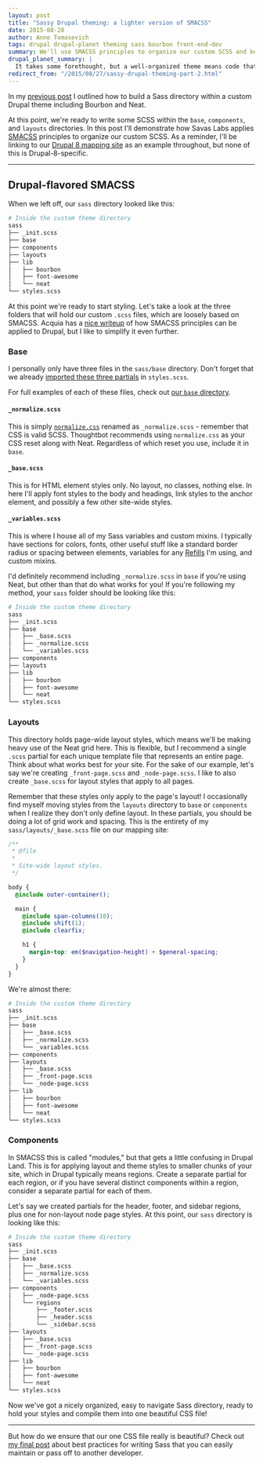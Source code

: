 ```yaml
---
layout: post
title: "Sassy Drupal theming: a lighter version of SMACSS"
date: 2015-08-28
author: Anne Tomasevich
tags: drupal drupal-planet theming sass bourbon front-end-dev
summary: We'll use SMACSS principles to organize our custom SCSS and keep it lean and maintainable.
drupal_planet_summary: |
  It takes some forethought, but a well-organized theme means code that is modular and easy to maintain or pass off to another developer. SMACSS principles are becoming more and more widespread and can be applied to a Drupal theme. At Savas Labs we've picked out what we love from SMACSS and simplified the rest, creating a stylesheet organization method that works for us. In this post (part 2 of my three-part series on Drupal theming with Sass) I'll go through our version of SMACSS and link to real examples.
redirect_from: "/2015/08/27/sassy-drupal-theming-part-2.html"
---
```


In my [previous post](/2015/08/21/sassy-drupal-theming-part-1.html) I outlined how to build a Sass directory within a custom Drupal theme including Bourbon and Neat.

At this point, we're ready to write some SCSS within the `base`, `components`, and `layouts` directories. In this post I'll demonstrate how Savas Labs applies [SMACSS](https://smacss.com/) principles to organize our custom SCSS. As a reminder, I'll be linking to our [Drupal 8 mapping site](https://github.com/savaslabs/durham-civil-rights-map) as an example throughout, but none of this is Drupal-8-specific.

<hr>

## Drupal-flavored SMACSS

When we left off, our `sass` directory looked like this:

```bash
# Inside the custom theme directory
sass
├── _init.scss
├── base
├── components
├── layouts
├── lib
│   ├── bourbon
│   ├── font-awesome
│   └── neat
└── styles.scss
```

At this point we're ready to start styling. Let's take a look at the three folders that will hold our custom `.scss` files, which are loosely based on SMACSS. Acquia has a [nice writeup](https://dev.acquia.com/blog/organize-your-styles-introduction-smacss) of how SMACSS principles can be applied to Drupal, but I like to simplify it even further.

### Base

I personally only have three files in the `sass/base` directory. Don't forget that we already [imported these three partials](/2015/08/21/sassy-drupal-theming-part-1.html#set-up-stylesscss) in `styles.scss`.

For full examples of each of these files, check out [our `base` directory](https://github.com/savaslabs/durham-civil-rights-map/tree/master/themes/custom/mappy/sass/base).

#### `_normalize.scss`
This is simply [`normalize.css`](https://necolas.github.io/normalize.css/) renamed as `_normalize.scss` - remember that CSS is valid SCSS. Thoughtbot recommends using `normalize.css` as your CSS reset along with Neat. Regardless of which reset you use, include it in `base`.

#### `_base.scss`
This is for HTML element styles only. No layout, no classes, nothing else. In here I'll apply font styles to the body and headings, link styles to the anchor element, and possibly a few other site-wide styles.

#### `_variables.scss`
This is where I house all of my Sass variables and custom mixins. I typically have sections for colors, fonts, other useful stuff like a standard border radius or spacing between elements, variables for any [Refills](http://refills.bourbon.io/) I'm using, and custom mixins.

I'd definitely recommend including `_normalize.scss` in `base` if you're using Neat, but other than that do what works for you! If you're following my method, your `sass` folder should be looking like this:

```bash
# Inside the custom theme directory
sass
├── _init.scss
├── base
│   ├── _base.scss
│   ├── _normalize.scss
│   └── _variables.scss
├── components
├── layouts
├── lib
│   ├── bourbon
│   ├── font-awesome
│   └── neat
└── styles.scss
```

### Layouts

This directory holds page-wide layout styles, which means we'll be making heavy use of the Neat grid here. This is flexible, but I recommend a single `.scss` partial for each unique template file that represents an entire page. Think about what works best for your site. For the sake of our example, let's say we're creating `_front-page.scss` and `_node-page.scss`. I like to also create `_base.scss` for layout styles that apply to all pages.

Remember that these styles only apply to the page's layout! I occasionally find myself moving styles from the `layouts` directory to `base` or `components` when I realize they don't only define layout. In these partials, you should be doing a lot of grid work and spacing. This is the entirety of my `sass/layouts/_base.scss` file on our mapping site:

```scss
/**
 * @file
 *
 * Site-wide layout styles.
 */

body {
  @include outer-container();

  main {
    @include span-columns(10);
    @include shift(1);
    @include clearfix;

    h1 {
      margin-top: em($navigation-height) + $general-spacing;
    }
  }
}
```

We're almost there:

```bash
# Inside the custom theme directory
sass
├── _init.scss
├── base
│   ├── _base.scss
│   ├── _normalize.scss
│   └── _variables.scss
├── components
├── layouts
│   ├── _base.scss
│   ├── _front-page.scss
│   └── _node-page.scss
├── lib
│   ├── bourbon
│   ├── font-awesome
│   └── neat
└── styles.scss
```

### Components

In SMACSS this is called "modules," but that gets a little confusing in Drupal Land. This is for applying layout and theme styles to smaller chunks of your site, which in Drupal typically means regions. Create a separate partial for each region, or if you have several distinct components within a region, consider a separate partial for each of them.

Let's say we created partials for the header, footer, and sidebar regions, plus one for non-layout node page styles. At this point, our `sass` directory is looking like this:

```bash
# Inside the custom theme directory
sass
├── _init.scss
├── base
│   ├── _base.scss
│   ├── _normalize.scss
│   └── _variables.scss
├── components
│   ├── _node-page.scss
│   └── regions
│       ├── _footer.scss
│       ├── _header.scss
│       └── _sidebar.scss
├── layouts
│   ├── _base.scss
│   ├── _front-page.scss
│   └── _node-page.scss
├── lib
│   ├── bourbon
│   ├── font-awesome
│   └── neat
└── styles.scss
```

Now we've got a nicely organized, easy to navigate Sass directory, ready to hold your styles and compile them into one beautiful CSS file!

<hr>

But how do we ensure that our one CSS file really is beautiful? Check out [my final post](/2015/09/03/sassy-drupal-theming-part-3.html) about best practices for writing Sass that you can easily maintain or pass off to another developer.

